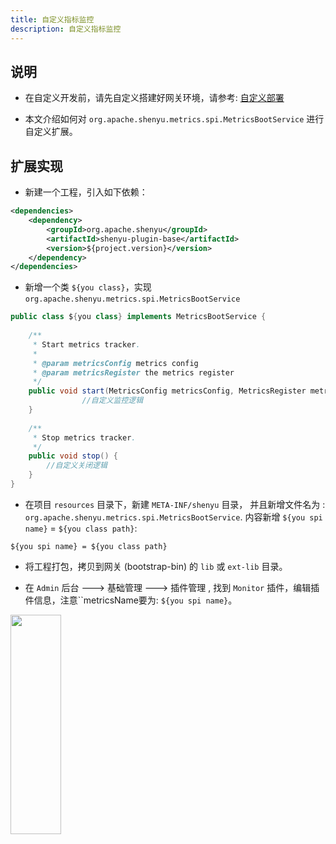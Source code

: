 ```yaml
---
title: 自定义指标监控
description: 自定义指标监控
---
```


## 说明

* 在自定义开发前，请先自定义搭建好网关环境，请参考: [自定义部署](../../deployment/deployment-custom)

* 本文介绍如何对 `org.apache.shenyu.metrics.spi.MetricsBootService` 进行自定义扩展。

## 扩展实现

* 新建一个工程，引入如下依赖：

```xml
<dependencies>
    <dependency>
        <groupId>org.apache.shenyu</groupId>
        <artifactId>shenyu-plugin-base</artifactId>
        <version>${project.version}</version>
    </dependency>
</dependencies>
```

* 新增一个类 `${you class}`，实现 `org.apache.shenyu.metrics.spi.MetricsBootService`

```java
public class ${you class} implements MetricsBootService {
   
   	/**
     * Start metrics tracker.
     *
     * @param metricsConfig metrics config
     * @param metricsRegister the metrics register
     */
    public void start(MetricsConfig metricsConfig, MetricsRegister metricsRegister){
				//自定义监控逻辑
    }
    
    /**
     * Stop metrics tracker.
     */
    public void stop() {
      	//自定义关闭逻辑
    }
}
```

* 在项目 `resources` 目录下，新建 `META-INF/shenyu` 目录， 并且新增文件名为 : `org.apache.shenyu.metrics.spi.MetricsBootService`.
内容新增 `${you spi name}` = `${you class path}`:

```
${you spi name} = ${you class path}
```

* 将工程打包，拷贝到网关 (bootstrap-bin) 的 `lib` 或 `ext-lib` 目录。

* 在 `Admin` 后台 ---> 基础管理 ---> 插件管理 ,  找到 `Monitor` 插件，编辑插件信息，注意``metricsName要为: `${you spi name}`。
<img src="/img/shenyu/custom/custom-metrics-monitor-zh.jpg" width="40%" height="30%" />
